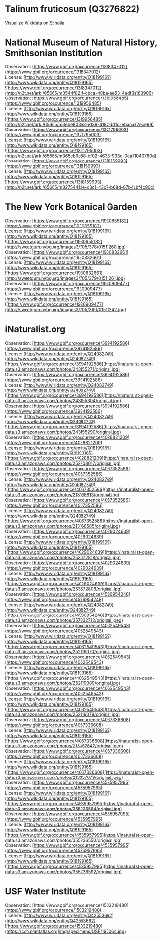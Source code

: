 
Talinum fruticosum (Q3276822)
=============================
  
Visualize Wikidata on [Scholia](https://scholia.toolforge.org/taxon/Q3276822)
# National Museum of Natural History, Smithsonian Institution
  
Observation: [https://www.gbif.org/occurrence/1318347012](https://www.gbif.org/occurrence/1318347012)  
License: [http://www.wikidata.org/entity/Q18199165](http://www.wikidata.org/entity/Q18199165)  
![https://www.gbif.org/occurrence/1318347012](http://n2t.net/ark:/65665/m3544f821f-cbca-48ba-ae53-4edf3a163906)  
Observation: [https://www.gbif.org/occurrence/1319956485](https://www.gbif.org/occurrence/1319956485)  
License: [http://www.wikidata.org/entity/Q18199165](http://www.wikidata.org/entity/Q18199165)  
![https://www.gbif.org/occurrence/1319956485](http://n2t.net/ark:/65665/m3ebe803e3-e139-4182-b11d-ebaaa32ece99)  
Observation: [https://www.gbif.org/occurrence/1321795003](https://www.gbif.org/occurrence/1321795003)  
License: [http://www.wikidata.org/entity/Q18199165](http://www.wikidata.org/entity/Q18199165)  
![https://www.gbif.org/occurrence/1321795003](http://n2t.net/ark:/65665/m365eb9e88-cf02-4633-933c-0ca71040780d)  
Observation: [https://www.gbif.org/occurrence/1318159993](https://www.gbif.org/occurrence/1318159993)  
License: [http://www.wikidata.org/entity/Q18199165](http://www.wikidata.org/entity/Q18199165)  
![https://www.gbif.org/occurrence/1318159993](http://n2t.net/ark:/65665/m32754412e-c3c1-43c7-b68d-87b4cbf4c90c)
# The New York Botanical Garden
  
Observation: [https://www.gbif.org/occurrence/1930655182](https://www.gbif.org/occurrence/1930655182)  
License: [http://www.wikidata.org/entity/Q18199165](http://www.wikidata.org/entity/Q18199165)  
![https://www.gbif.org/occurrence/1930655182](http://sweetgum.nybg.org/images3/705/378/01511260.jpg)  
Observation: [https://www.gbif.org/occurrence/1930832661](https://www.gbif.org/occurrence/1930832661)  
License: [http://www.wikidata.org/entity/Q18199165](http://www.wikidata.org/entity/Q18199165)  
![https://www.gbif.org/occurrence/1930832661](http://sweetgum.nybg.org/images3/705/379/01511261.jpg)  
Observation: [https://www.gbif.org/occurrence/1930909477](https://www.gbif.org/occurrence/1930909477)  
License: [http://www.wikidata.org/entity/Q18199165](http://www.wikidata.org/entity/Q18199165)  
![https://www.gbif.org/occurrence/1930909477](http://sweetgum.nybg.org/images3/705/360/01511242.jpg)
# iNaturalist.org
  
Observation: [https://www.gbif.org/occurrence/3994192586](https://www.gbif.org/occurrence/3994192586)  
License: [http://www.wikidata.org/entity/Q24082749](http://www.wikidata.org/entity/Q24082749)  
![https://www.gbif.org/occurrence/3994192586](https://inaturalist-open-data.s3.amazonaws.com/photos/243155271/original.jpg)  
Observation: [https://www.gbif.org/occurrence/3994192586](https://www.gbif.org/occurrence/3994192586)  
License: [http://www.wikidata.org/entity/Q24082749](http://www.wikidata.org/entity/Q24082749)  
![https://www.gbif.org/occurrence/3994192586](https://inaturalist-open-data.s3.amazonaws.com/photos/243155304/original.jpg)  
Observation: [https://www.gbif.org/occurrence/3994192586](https://www.gbif.org/occurrence/3994192586)  
License: [http://www.wikidata.org/entity/Q24082749](http://www.wikidata.org/entity/Q24082749)  
![https://www.gbif.org/occurrence/3994192586](https://inaturalist-open-data.s3.amazonaws.com/photos/243155290/original.jpg)  
Observation: [https://www.gbif.org/occurrence/4028821209](https://www.gbif.org/occurrence/4028821209)  
License: [http://www.wikidata.org/entity/Q18199165](http://www.wikidata.org/entity/Q18199165)  
![https://www.gbif.org/occurrence/4028821209](https://inaturalist-open-data.s3.amazonaws.com/photos/252708017/original.jpg)  
Observation: [https://www.gbif.org/occurrence/4067352586](https://www.gbif.org/occurrence/4067352586)  
License: [http://www.wikidata.org/entity/Q24082749](http://www.wikidata.org/entity/Q24082749)  
![https://www.gbif.org/occurrence/4067352586](https://inaturalist-open-data.s3.amazonaws.com/photos/213168813/original.jpg)  
Observation: [https://www.gbif.org/occurrence/4067352586](https://www.gbif.org/occurrence/4067352586)  
License: [http://www.wikidata.org/entity/Q24082749](http://www.wikidata.org/entity/Q24082749)  
![https://www.gbif.org/occurrence/4067352586](https://inaturalist-open-data.s3.amazonaws.com/photos/213168585/original.jpg)  
Observation: [https://www.gbif.org/occurrence/4029024639](https://www.gbif.org/occurrence/4029024639)  
License: [http://www.wikidata.org/entity/Q18199165](http://www.wikidata.org/entity/Q18199165)  
![https://www.gbif.org/occurrence/4029024639](https://inaturalist-open-data.s3.amazonaws.com/photos/253672818/original.jpg)  
Observation: [https://www.gbif.org/occurrence/4029024639](https://www.gbif.org/occurrence/4029024639)  
License: [http://www.wikidata.org/entity/Q18199165](http://www.wikidata.org/entity/Q18199165)  
![https://www.gbif.org/occurrence/4029024639](https://inaturalist-open-data.s3.amazonaws.com/photos/253672808/original.jpg)  
Observation: [https://www.gbif.org/occurrence/4596954248](https://www.gbif.org/occurrence/4596954248)  
License: [http://www.wikidata.org/entity/Q24082749](http://www.wikidata.org/entity/Q24082749)  
![https://www.gbif.org/occurrence/4596954248](https://inaturalist-open-data.s3.amazonaws.com/photos/357032712/original.jpeg)  
Observation: [https://www.gbif.org/occurrence/4062549543](https://www.gbif.org/occurrence/4062549543)  
License: [http://www.wikidata.org/entity/Q18199165](http://www.wikidata.org/entity/Q18199165)  
![https://www.gbif.org/occurrence/4062549543](https://inaturalist-open-data.s3.amazonaws.com/photos/252119070/original.jpg)  
Observation: [https://www.gbif.org/occurrence/4062549543](https://www.gbif.org/occurrence/4062549543)  
License: [http://www.wikidata.org/entity/Q18199165](http://www.wikidata.org/entity/Q18199165)  
![https://www.gbif.org/occurrence/4062549543](https://inaturalist-open-data.s3.amazonaws.com/photos/252119089/original.jpg)  
Observation: [https://www.gbif.org/occurrence/4062549543](https://www.gbif.org/occurrence/4062549543)  
License: [http://www.wikidata.org/entity/Q18199165](http://www.wikidata.org/entity/Q18199165)  
![https://www.gbif.org/occurrence/4062549543](https://inaturalist-open-data.s3.amazonaws.com/photos/252119079/original.jpg)  
Observation: [https://www.gbif.org/occurrence/4067336608](https://www.gbif.org/occurrence/4067336608)  
License: [http://www.wikidata.org/entity/Q18199165](http://www.wikidata.org/entity/Q18199165)  
![https://www.gbif.org/occurrence/4067336608](https://inaturalist-open-data.s3.amazonaws.com/photos/213357647/original.jpeg)  
Observation: [https://www.gbif.org/occurrence/4067336608](https://www.gbif.org/occurrence/4067336608)  
License: [http://www.wikidata.org/entity/Q18199165](http://www.wikidata.org/entity/Q18199165)  
![https://www.gbif.org/occurrence/4067336608](https://inaturalist-open-data.s3.amazonaws.com/photos/213357679/original.jpeg)  
Observation: [https://www.gbif.org/occurrence/4535957995](https://www.gbif.org/occurrence/4535957995)  
License: [http://www.wikidata.org/entity/Q18199165](http://www.wikidata.org/entity/Q18199165)  
![https://www.gbif.org/occurrence/4535957995](https://inaturalist-open-data.s3.amazonaws.com/photos/355236564/original.jpg)  
Observation: [https://www.gbif.org/occurrence/4535957995](https://www.gbif.org/occurrence/4535957995)  
License: [http://www.wikidata.org/entity/Q18199165](http://www.wikidata.org/entity/Q18199165)  
![https://www.gbif.org/occurrence/4535957995](https://inaturalist-open-data.s3.amazonaws.com/photos/355236550/original.jpg)  
Observation: [https://www.gbif.org/occurrence/4535957995](https://www.gbif.org/occurrence/4535957995)  
License: [http://www.wikidata.org/entity/Q18199165](http://www.wikidata.org/entity/Q18199165)  
![https://www.gbif.org/occurrence/4535957995](https://inaturalist-open-data.s3.amazonaws.com/photos/355236592/original.jpg)
# USF Water Institute
  
Observation: [https://www.gbif.org/occurrence/1503219480](https://www.gbif.org/occurrence/1503219480)  
License: [http://www.wikidata.org/entity/Q42553662](http://www.wikidata.org/entity/Q42553662)  
![https://www.gbif.org/occurrence/1503219480](https://cdn.plantatlas.org/img/specimens/USF/195064.jpg)